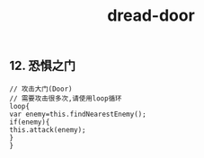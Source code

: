 ﻿---
layout: default
title: dread-door
---
## 12. 恐惧之门
```
// 攻击大门(Door)
// 需要攻击很多次,请使用loop循环
loop{
var enemy=this.findNearestEnemy();
if(enemy){
this.attack(enemy);
}
}
```

